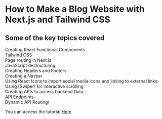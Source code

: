 # How to Make a Blog Website with Next.js and Tailwind CSS

## Some of the key topics covered

Creating React Functional Components\
Tailwind CSS\
Page routing in Next.js\
JavaScript destructuring\
Creating Headers and Footers\
Creating a Navbar\
Using React Icons to import social media icons and linking to external links\
Using [Swiper] for interactive scrolling\
Creating APIs to access backend Data\
API Endpoints\
Dynamic API Routing\

You can access the tutorial [Here](https://www.youtube.com/watch?v=1T3GF6endl8)
